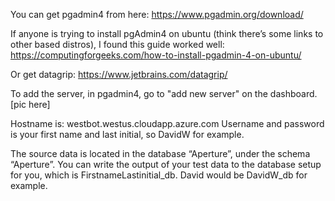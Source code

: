 You can get pgadmin4 from here: https://www.pgadmin.org/download/

If anyone is trying to install pgAdmin4 on ubuntu (think there’s some links to other based distros), I found this guide worked well: https://computingforgeeks.com/how-to-install-pgadmin-4-on-ubuntu/

Or get datagrip:
https://www.jetbrains.com/datagrip/

To add the server, in pgadmin4, go to "add new server" on the dashboard.
[pic here]


Hostname is:
westbot.westus.cloudapp.azure.com
Username and password is your first name and last initial, so DavidW for example.

The source data is located in the database “Aperture”, under the schema “Aperture”. You can write the output of your test data to the database setup for you, which is FirstnameLastinitial_db. David would be DavidW_db for example.

